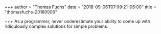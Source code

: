 +++
author = "Thomas Fuchs"
date = "2018-09-06T07:09:21-06:00"
title = "thomasfuchs-20180906"

+++
As a programmer, never underestimate your ability to come up with ridiculously complex solutions for simple problems.